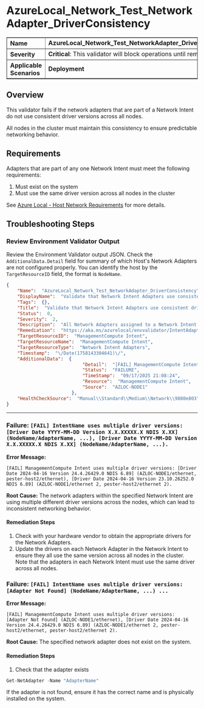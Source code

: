 # AzureLocal_Network_Test_NetworkAdapter_DriverConsistency
<table border="1" cellpadding="6" cellspacing="0" style="border-collapse:collapse; margin-bottom:1em;">
  <tr>
    <th style="text-align:left; width: 180px;">Name</th>
    <td><strong>AzureLocal_Network_Test_NetworkAdapter_DriverConsistency</strong></td>
  </tr>
  <tr>
    <th style="text-align:left; width: 180px;">Severity</th>
    <td><strong>Critical</strong>: This validator will block operations until remediated.</td>
  </tr>
  <tr>
    <th style="text-align:left;">Applicable Scenarios</th>
    <td><strong>Deployment</strong></td>
  </tr>
</table>

## Overview

This validator fails if the network adapters that are part of a Network Intent do not use consistent driver versions across all nodes. 

All nodes in the cluster must maintain this consistency to ensure predictable networking behavior.

## Requirements

Adapters that are part of any one Network Intent must meet the following requirements:
1. Must exist on the system
2. Must use the same driver version across all nodes in the cluster

See [Azure Local - Host Network Requirements](https://docs.azure.cn/en-us/azure-local/concepts/host-network-requirements#driver-requirements) for more details.

## Troubleshooting Steps

### Review Environment Validator Output

Review the Environment Validator output JSON. Check the `AdditionalData.Detail` field for summary of which Host's Network Adapters are not configured properly. You can identify the host by the `TargetResourceID` field, the format is `NodeName`.

```json
{
    "Name":  "AzureLocal_Network_Test_NetworkAdapter_DriverConsistency",
    "DisplayName":  "Validate that Network Intent Adapters use consistent driver versions across all nodes",
    "Tags":  {},
    "Title":  "Validate that Network Intent Adapters use consistent driver versions across all nodes",
    "Status":  0,
    "Severity":  2,
    "Description":  "All Network Adapters assigned to a Network Intent must use consistent driver versions across all nodes. Adapters from the same manufacturer should have identical driver versions. All nodes in the cluster must maintain this consistency to ensure predictable networking behavior.",
    "Remediation":  "https://aka.ms/azurelocal/envvalidator/IntentAdapterDrivers",
    "TargetResourceID":  "ManagementCompute Intent",
    "TargetResourceName":  "ManagementCompute Intent",
    "TargetResourceType":  "Network Intent Adapters",
    "Timestamp":  "\/Date(1758143304641)\/",
    "AdditionalData":  {
                            "Detail":  "[FAIL] ManagementCompute Intent uses multiple driver versions: [Driver Date 2024-04-16 Version 24.4.26429.0 NDIS 6.89] (AZLOC-NODE1/ethernet, pester-host2/ethernet), [Driver Date 2024-04-16 Version 23.10.26252.0 NDIS 6.89] (AZLOC-NODE1/ethernet 2, pester-host2/ethernet 2).",
                            "Status":  "FAILURE",
                            "TimeStamp":  "09/17/2025 21:08:24",
                            "Resource":  "ManagementCompute Intent",
                            "Source":  "AZLOC-NODE1"
                        },
    "HealthCheckSource":  "Manual\\Standard\\Medium\\Network\\9880e803"
}
```

---

### Failure: `[FAIL] IntentName uses multiple driver versions: [Driver Date YYYY-MM-DD Version X.X.XXXXX.X NDIS X.XX] (NodeName/AdapterName, ...), [Driver Date YYYY-MM-DD Version X.X.XXXXX.X NDIS X.XX] (NodeName/AdapterName, ...).`

**Error Message:**
```text
[FAIL] ManagementCompute Intent uses multiple driver versions: [Driver Date 2024-04-16 Version 24.4.26429.0 NDIS 6.89] (AZLOC-NODE1/ethernet, pester-host2/ethernet), [Driver Date 2024-04-16 Version 23.10.26252.0 NDIS 6.89] (AZLOC-NODE1/ethernet 2, pester-host2/ethernet 2).
```

**Root Cause:** The network adapters within the specified Network Intent are using multiple different driver versions across the nodes, which can lead to inconsistent networking behavior.

#### Remediation Steps

1) Check with your hardware vendor to obtain the appropriate drivers for the Network Adapters.
2) Update the drivers on each Network Adapter in the Network Intent to ensure they all use the same version across all nodes in the cluster. Note that the adapters in each Network Intent must use the same driver across all nodes.

### Failure: `[FAIL] IntentName uses multiple driver versions: [Adapter Not Found] (NodeName/AdapterName, ...) ...`

**Error Message:**
```text
[FAIL] ManagementCompute Intent uses multiple driver versions: [Adapter Not Found] (AZLOC-NODE1/ethernet), [Driver Date 2024-04-16 Version 24.4.26429.0 NDIS 6.89] (AZLOC-NODE1/ethernet 2, pester-host2/ethernet, pester-host2/ethernet 2).
```

**Root Cause:** The specified network adapter does not exist on the system.

#### Remediation Steps

1) Check that the adapter exists

  ```powershell
  Get-NetAdapter -Name "AdapterName"
  ```

If the adapter is not found, ensure it has the correct name and is physically installed on the system.
